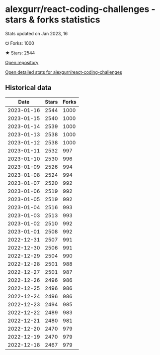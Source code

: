 # alexgurr/react-coding-challenges - stars & forks statistics

Stats updated on Jan 2023, 16

☋ Forks: 1000

★ Stars: 2544

[Open repository](https://github.com/alexgurr/react-coding-challenges)

[Open detailed stats for alexgurr/react-coding-challenges](https://reviewgithub.com/rep/alexgurr/react-coding-challenges)

## Historical data
| Date | Stars | Forks |
|------|-------|-------|
| 2023-01-16 | 2544 | 1000 | 
| 2023-01-15 | 2540 | 1000 | 
| 2023-01-14 | 2539 | 1000 | 
| 2023-01-13 | 2538 | 1000 | 
| 2023-01-12 | 2538 | 1000 | 
| 2023-01-11 | 2532 | 997 | 
| 2023-01-10 | 2530 | 996 | 
| 2023-01-09 | 2526 | 994 | 
| 2023-01-08 | 2524 | 994 | 
| 2023-01-07 | 2520 | 992 | 
| 2023-01-06 | 2519 | 992 | 
| 2023-01-05 | 2519 | 992 | 
| 2023-01-04 | 2516 | 993 | 
| 2023-01-03 | 2513 | 993 | 
| 2023-01-02 | 2510 | 992 | 
| 2023-01-01 | 2508 | 992 | 
| 2022-12-31 | 2507 | 991 | 
| 2022-12-30 | 2506 | 991 | 
| 2022-12-29 | 2504 | 990 | 
| 2022-12-28 | 2501 | 988 | 
| 2022-12-27 | 2501 | 987 | 
| 2022-12-26 | 2496 | 986 | 
| 2022-12-25 | 2496 | 986 | 
| 2022-12-24 | 2496 | 986 | 
| 2022-12-23 | 2494 | 985 | 
| 2022-12-22 | 2489 | 983 | 
| 2022-12-21 | 2480 | 981 | 
| 2022-12-20 | 2470 | 979 | 
| 2022-12-19 | 2470 | 979 | 
| 2022-12-18 | 2467 | 979 | 

